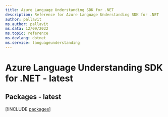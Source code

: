 ```yaml
---
title: Azure Language Understanding SDK for .NET
description: Reference for Azure Language Understanding SDK for .NET
author: pallavit
ms.author: pallavit
ms.data: 12/09/2022
ms.topic: reference
ms.devlang: dotnet
ms.service: languageunderstanding
---
```

# Azure Language Understanding SDK for .NET - latest
## Packages - latest
[!INCLUDE [packages](language-understanding-index.md)]